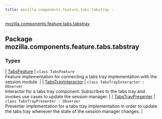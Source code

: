 ```yaml
---
title: mozilla.components.feature.tabs.tabstray - 
---
```


[mozilla.components.feature.tabs.tabstray](./index.html)

## Package mozilla.components.feature.tabs.tabstray

### Types

| [TabsFeature](-tabs-feature/index.html) | `class TabsFeature`<br>Feature implementation for connecting a tabs tray implementation with the session module. |
| [TabsTrayInteractor](-tabs-tray-interactor/index.html) | `class TabsTrayInteractor : Observer`<br>Interactor for a tabs tray component. Subscribes to the tabs tray and invokes use cases to update the session manager. |
| [TabsTrayPresenter](-tabs-tray-presenter/index.html) | `class TabsTrayPresenter : Observer`<br>Presenter implementation for a tabs tray implementation in order to update the tabs tray whenever the state of the session manager changes. |

